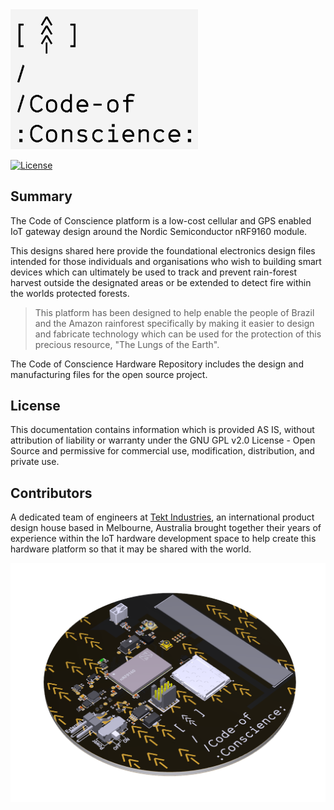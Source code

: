<img src="/IMG/Code-of-Conscience%20Logo.png" alt="Tekt Industries" width ="300"/>


[![License](https://poser.pugx.org/automattic/jetpack/license.svg)](https://www.gnu.org/licenses/gpl-2.0.html)

## Summary

The Code of Conscience platform is a low-cost cellular and GPS enabled IoT gateway design around the Nordic Semiconductor nRF9160 module. 

This designs shared here provide the foundational electronics design files intended for those individuals and organisations who wish to building smart devices which can ultimately be used to track and prevent rain-forest harvest outside the designated areas or be extended to detect fire within the worlds protected forests.

>This platform has been designed to help enable the people of Brazil and the Amazon rainforest specifically by making it easier to design and fabricate technology which can be used for the protection of this precious resource, "The Lungs of the Earth".

The Code of Conscience Hardware Repository includes the design and manufacturing files for the open source project.


## License

This documentation contains information which is provided AS IS, without attribution of liability or warranty under the GNU GPL v2.0 License - Open Source and permissive for commercial use, modification, distribution, and private use.

## Contributors


A dedicated team of engineers at [Tekt Industries](https://www.tektindustries.com), an international product design house based in  Melbourne, Australia brought together their years of experience within the IoT hardware development space to help create this hardware platform so that it may be shared with the world.

![PCB]

[PCB]: https://github.com/Tekt-Industries/CodeOfConscience/blob/master/IMG/CoC%20Front%20Render.PNG "Tekt Industries"
